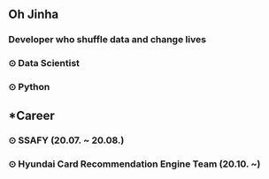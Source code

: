 ##
## Oh Jinha
### Developer who shuffle data and change lives

### ⊙ Data Scientist
### ⊙ Python

## *Career
### ⊙ SSAFY (20.07. ~ 20.08.)
### ⊙ Hyundai Card Recommendation Engine Team (20.10. ~)
